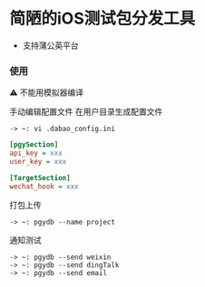 # 简陋的iOS测试包分发工具
- 支持蒲公英平台
### 使用
⚠️ 不能用模拟器编译

 手动编辑配置文件 
在用户目录生成配置文件
```shell
-> ~: vi .dabao_config.ini
```
```ini
[pgySection] 
api_key = xxx
user_key = xxx

[TargetSection] 
wechat_hook = xxx
```
打包上传
```shell
-> ~: pgydb --name project 
```
通知测试
```shell
-> ~: pgydb --send weixin
-> ~: pgydb --send dingTalk
-> ~: pgydb --send email
```